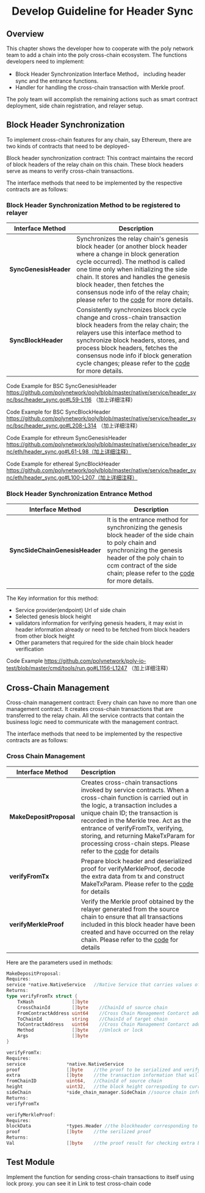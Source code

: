 <h1 align="center">Develop Guideline for Header Sync</h1>


## Overview

This chapter shows the developer how to cooperate with the poly network team to add a chain into the poly cross-chain ecosystem. The functions developers need to implement:

- Block Header Synchronization Interface Method， including header sync and the entrance functions.
- Handler for handling the cross-chain transaction with Merkle proof.

The poly team will accomplish the remaining actions such as smart contract deployment, side chain registration, and relayer setup.

## Block Header Synchronization

To implement cross-chain features for any chain, say Ethereum, there are two kinds of contracts that need to be deployed-

Block header synchronization contract: This contract maintains the record of block headers of the relay chain on this chain. These block headers serve as means to verify cross-chain transactions.

The interface methods that need to be implemented by the respective contracts are as follows:

### Block Header Synchronization Method to be registered to relayer

| Interface Method      | Description                                                  |
| --------------------- | ------------------------------------------------------------ |
| **SyncGenesisHeader** | Synchronizes the relay chain's genesis block header (or another block header where a change in block generation cycle occurred). The method is called one time only when initializing the side chain. It stores and handles the genesis block header, then fetches the consensus node info of the relay chain; please refer to the [code](https://github.com/polynetwork/poly/blob/master/native/service/header_sync/bsc/header_sync.go#L59-L116) for more details. |
| **SyncBlockHeader**   | Consistently synchronizes block cycle change and cross-chain transaction block headers from the relay chain; the relayers use this interface method to synchronize block headers, stores, and process block headers, fetches the consensus node info if block generation cycle changes; please refer to the [code](https://github.com/polynetwork/poly/blob/master/native/service/header_sync/bsc/header_sync.go#L208-L314 ) for more details. |

Code Example for BSC SyncGenesisHeader https://github.com/polynetwork/poly/blob/master/native/service/header_sync/bsc/header_sync.go#L59-L116 （加上详细注释）

Code Example for BSC SyncBlockHeader https://github.com/polynetwork/poly/blob/master/native/service/header_sync/bsc/header_sync.go#L208-L314 （加上详细注释）

Code Example for ethreum SyncGenesisHeader https://github.com/polynetwork/poly/blob/master/native/service/header_sync/eth/header_sync.go#L61-L98（加上详细注释）

Code Example for ethereal SyncBlockHeader https://github.com/polynetwork/poly/blob/master/native/service/header_sync/eth/header_sync.go#L100-L207（加上详细注释）

### Block Header Synchronization Entrance Method

| Interface Method                   | Description                                                  |
| ---------------------------------- | ------------------------------------------------------------ |
| **SyncSideChainGenesisHeader**     | It is the entrance method for synchronizing the genesis block header of the side chain to poly chain and synchronizing the genesis header of the poly chain to ccm contract of the side chain; please refer to the [code](https://github.com/polynetwork/poly-io-test/blob/master/cmd/tools/run.go#L1156-L1247) for more details. |
|                                ||

The Key information for this method:

- Service provider(endpoint) Url of side chain
- Selected genesis block height
- validators information for verifying genesis headers, it may exist in header information already or need to be fetched from block headers from other block height
- Other parameters that required for the side chain block header verification

Code Example https://github.com/polynetwork/poly-io-test/blob/master/cmd/tools/run.go#L1156-L1247 （加上详细注释）



## Cross-Chain Management

Cross-chain management contract: Every chain can have no more than one management contract. It creates cross-chain transactions that are transferred to the relay chain. All the service contracts that contain the business logic need to communicate with the management contract.

The interface methods that need to be implemented by the respective contracts are as follows:

### Cross Chain Management

| Interface Method        | Description                                                  |
| ----------------------- | :----------------------------------------------------------- |
| **MakeDepositProposal** | Creates cross-chain transactions invoked by service contracts. When a cross-chain function is carried out in the logic, a transaction includes a unique chain ID; the transaction is recorded in the Merkle tree. Act as the entrance of verifyFromTx, verifying, storing, and returning MakeTxParam for processing cross-chain steps. Please refer to the [code](https://github.com/polynetwork/poly/blob/master/native/service/cross_chain_manager/bsc/bsc_handler.go#L50-L73) for details |
| **verifyFromTx** | Prepare block header and deserialized proof for verifyMerkleProof, decode the extra data from tx and construct MakeTxParam. Please refer to the [code](https://github.com/polynetwork/poly/blob/master/native/service/cross_chain_manager/bsc/bsc_handler.go#L75-L121) for details |
| **verifyMerkleProof** | Verify the Merkle proof obtained by the relayer generated from the source chain to ensure that all transactions included in this block header have been created and have occurred on the relay chain. Please refer to the [code](https://github.com/polynetwork/poly/blob/master/native/service/cross_chain_manager/bsc/bsc_handler.go#L149-L222) for details |

Here are the parameters used in methods:

```go
MakeDepositProposal:
Requires:
service *native.NativeService   //Native Service that carries values of necessary information of  a cross-chain event
Returns:
type verifyFromTx struct {
	TxHash              []byte    
	CrossChainId        []byte    //ChainId of source chain
	FromContractAddress uint64    //Cross Chain Management Contarct address of source chain
	ToChainId           string    //ChainId of target chain
	ToContractAddress   uint64    //Cross Chain Management Contarct address of target chain
	Method              []byte    //Unlock or lock
	Args                []byte
}
```
```go
verifyFromTx:
Requires:
service               *native.NativeService  
proof                 []byte    //the proof to be serialized and verifyed
extra                 []byte    //the transaction information that will be used for contructing verifyFromTx
fromChainID           uint64,   //ChainId of source chain
height                uint32,   //the block height correspoding to current transaction event
sideChain             *side_chain_manager.SideChain //source chain information that contains ccm  contract address
Returns:
verifyFromTx
```
```go
verifyMerkleProof:
Requires:
blockData             *types.Header //the blockheader corresponding to current transaction event  
proof                 []byte    //the serilized proof
Returns:
Val                   []byte    //the proof result for checking extra before constructing verifyFromTx
```


## Test Module

Implement the function for sending cross-chain transactions to itself using lock proxy.  you can see it in Link to test cross-chain code 
